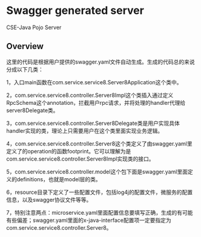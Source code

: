 # Swagger generated server

CSE-Java Pojo Server


## Overview
这里的代码是根据用户提供的swagger.yaml文件自动生成。生成的代码总的来说分成以下几类：

1，入口main函数在com.service.service8.Server8Application这个类中。

2，com.service.service8.controller.Server8Impl这个类插入通过定义RpcSchema这个annotation，拦截用户rpc请求，并将处理的handler代理给server8Delegate类。

3，com.service.service8.controller.Server8Delegate类是用户实现具体handler实现的类，理论上只需要用户在这个类里面实现业务逻辑。

4，com.service.service8.controller.Server8这个类定义了由swagger.yaml里定义了的operation的函数footprint。它可以理解为是com.service.service8.controller.Server8Impl实现类的接口。

5，com.service.service8.controller.model这个包下面是swagger.yaml里面定义的definitions，也就是model层的类。

6，resource目录下定义了一些配置文件，包括log4j的配置文件，微服务的配置信息，以及swagger协议文件等等。

7，特别注意两点：microservice.yaml里面配置信息要填写正确，生成的有可能有些偏差；swagger.yaml里面的x-java-interface配置项一定要指定为com.service.service8.controller.Server8。